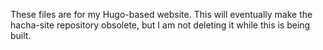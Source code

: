 These files are for my Hugo-based website. This will eventually make the hacha-site repository obsolete, but I am not deleting it while this is being built.
